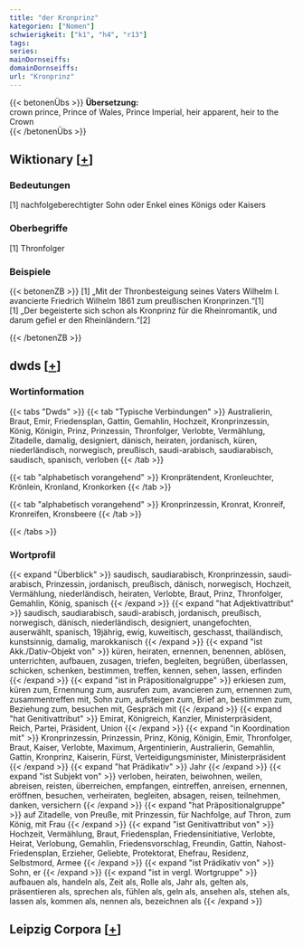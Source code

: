 ```yaml
---
title: "der Kronprinz"
kategorien: ["Nomen"]
schwierigkeit: ["k1", "h4", "r13"]
tags:
series:
mainDornseiffs:
domainDornseiffs:
url: "Kronprinz"
---
```


{{< betonenÜbs >}}
**Übersetzung:**  
crown prince, Prince of Wales, Prince Imperial, heir apparent, heir to the Crown  
{{< /betonenÜbs >}}

## Wiktionary [[+](https://de.wiktionary.org/wiki/Kronprinz)]

### Bedeutungen
[1] nachfolgeberechtigter Sohn oder Enkel eines Königs oder Kaisers  

### Oberbegriffe
[1] Thronfolger  

### Beispiele
{{< betonenZB >}}
[1] „Mit der Thronbesteigung seines Vaters Wilhelm I. avancierte Friedrich Wilhelm 1861 zum preußischen Kronprinzen.“[1]  
[1] „Der begeisterte sich schon als Kronprinz für die Rheinromantik, und darum gefiel er den Rheinländern.“[2]  

{{< /betonenZB >}}


## dwds [[+](https://www.dwds.de/wb/Kronprinz)]

### Wortinformation
{{< tabs "Dwds" >}}
{{< tab "Typische Verbindungen" >}}
Australierin, Braut, Emir, Friedensplan, Gattin, Gemahlin, Hochzeit, Kronprinzessin, König, Königin, Prinz, Prinzessin, Thronfolger, Verlobte, Vermählung, Zitadelle, damalig, designiert, dänisch, heiraten, jordanisch, küren, niederländisch, norwegisch, preußisch, saudi-arabisch, saudiarabisch, saudisch, spanisch, verloben
{{< /tab >}}

{{< tab "alphabetisch vorangehend" >}}
Kronprätendent, Kronleuchter, Krönlein, Kronland, Kronkorken
{{< /tab >}}

{{< tab "alphabetisch vorangehend" >}}
Kronprinzessin, Kronrat, Kronreif, Kronreifen, Kronsbeere
{{< /tab >}}

{{< /tabs >}}

### Wortprofil
{{< expand "Überblick" >}} saudisch, saudiarabisch, Kronprinzessin, saudi-arabisch, Prinzessin, jordanisch, preußisch, dänisch, norwegisch, Hochzeit, Vermählung, niederländisch, heiraten, Verlobte, Braut, Prinz, Thronfolger, Gemahlin, König, spanisch {{< /expand >}}
{{< expand "hat Adjektivattribut" >}} saudisch, saudiarabisch, saudi-arabisch, jordanisch, preußisch, norwegisch, dänisch, niederländisch, designiert, unangefochten, auserwählt, spanisch, 19jährig, ewig, kuweitisch, geschasst, thailändisch, kunstsinnig, damalig, marokkanisch {{< /expand >}}
{{< expand "ist Akk./Dativ-Objekt von" >}} küren, heiraten, ernennen, benennen, ablösen, unterrichten, aufbauen, zusagen, triefen, begleiten, begrüßen, überlassen, schicken, schenken, bestimmen, treffen, kennen, sehen, lassen, erfinden {{< /expand >}}
{{< expand "ist in Präpositionalgruppe" >}} erkiesen zum, küren zum, Ernennung zum, ausrufen zum, avancieren zum, ernennen zum, zusammentreffen mit, Sohn zum, aufsteigen zum, Brief an, bestimmen zum, Beziehung zum, besuchen mit, Gespräch mit {{< /expand >}}
{{< expand "hat Genitivattribut" >}} Emirat, Königreich, Kanzler, Ministerpräsident, Reich, Partei, Präsident, Union {{< /expand >}}
{{< expand "in Koordination mit" >}} Kronprinzessin, Prinzessin, Prinz, König, Königin, Emir, Thronfolger, Braut, Kaiser, Verlobte, Maximum, Argentinierin, Australierin, Gemahlin, Gattin, Kronprinz, Kaiserin, Fürst, Verteidigungsminister, Ministerpräsident {{< /expand >}}
{{< expand "hat Prädikativ" >}} Jahr {{< /expand >}}
{{< expand "ist Subjekt von" >}} verloben, heiraten, beiwohnen, weilen, abreisen, reisten, überreichen, empfangen, eintreffen, anreisen, ernennen, eröffnen, besuchen, verheiraten, begleiten, absagen, reisen, teilnehmen, danken, versichern {{< /expand >}}
{{< expand "hat Präpositionalgruppe" >}} auf Zitadelle, von Preuße, mit Prinzessin, für Nachfolge, auf Thron, zum König, mit Frau {{< /expand >}}
{{< expand "ist Genitivattribut von" >}} Hochzeit, Vermählung, Braut, Friedensplan, Friedensinitiative, Verlobte, Heirat, Verlobung, Gemahlin, Friedensvorschlag, Freundin, Gattin, Nahost-Friedensplan, Erzieher, Geliebte, Protektorat, Ehefrau, Residenz, Selbstmord, Armee {{< /expand >}}
{{< expand "ist Prädikativ von" >}} Sohn, er {{< /expand >}}
{{< expand "ist in vergl. Wortgruppe" >}} aufbauen als, handeln als, Zeit als, Rolle als, Jahr als, gelten als, präsentieren als, sprechen als, fühlen als, geln als, ansehen als, stehen als, lassen als, kommen als, nennen als, bezeichnen als {{< /expand >}}

## Leipzig Corpora [[+](https://corpora.uni-leipzig.de/en/res?word=Kronprinz&corpusId=deu_newscrawl-public_2018)]

